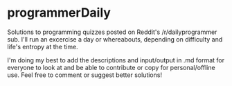 programmerDaily
===============

Solutions to programming quizzes posted on Reddit's /r/dailyprogrammer sub. I'll run an excercise a day or whereabouts, depending on difficulty and life's entropy at the time.

I'm doing my best to add the descriptions and input/output in .md format for everyone to look at and be able to contribute or copy for personal/offline use. Feel free to comment or suggest better solutions!
